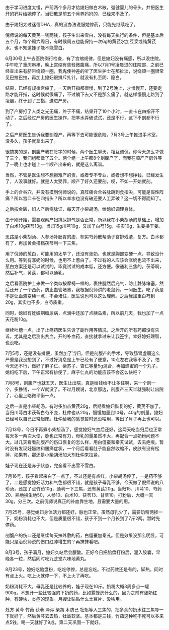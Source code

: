由于学习进度太慢，产前两个多月才给媳妇做白术散，强健婴儿的骨头，并把医生开的钙片给她停了。当归散是前五个月养妈妈的，已经来不及了。

由于媳妇太过迷信DHA，真的没办法说服她停药，只能先继续吃了。

倪师说的每天黄芪一钱两钱，孩子生出来雪白，没有每天执行的条件，但是基本后五个月，每个周六周日，有时候周五也能保持一次6g的黄芪水加豆浆或纯黄芪水，也不知道娃子能不能雪白。

6月30号上午去医院例行检查，有了宫缩规律，但是媳妇没有痛感，所以没住院。
中午吃了重庆串串，晚上宫缩有些轻微腹痛，所以7月1号凌晨进的住院部，之前已经查出来有脐带绕颈一圈，我鬼使神差的听了医生护士在那扯淡，说绕颈一圈很常见巴拉巴拉，再加上媳妇很排斥扎针，就没有扎至阴、隐白。

结果，已经有规律宫缩了，一天后开指都很慢，到了2号晚上，才慢慢开，还要走路才能开指，这时候就很痛了，不过躺下去又不是那么痛了，就这样慢慢走路到了凌晨，终于到了三指，送进产房。

到了产房打了人类之光无痛，终于不痛，结果开了10个小时，一直卡在四指开不动了，之后经过产房的医生操作，把羊水弄破试试，还是不行，这下不剖都不行了。

之后产房医生告诉我要剖腹产，再等下去可能很危险，7月3号上午推进手术室，没多久，孩子就拿出来了。

很搞笑的是，剖腹产我在签字的时候，两个医生聊天，相互调侃，你今天怎么才做了三个，我们组都做了五个。两个组一上午都8个剖腹产了，而我在顺产产房外等了一晚上也才碰上一个顺产出来的，就是这么离谱。

当然，不管是医生想不想担难产的责，或者专不专业，或者想不想挣钱，已经发生了，人没事就好。就是人太受罪，顺产了好久还要剖，哎，不如一开始就剖。

手上的合谷穴，并没有摸到倪师说的，真阵痛会合谷脉跳到食指尖，可能是假性阵痛？所以宫口卡在四指头？所以羊水也没有破还要人工弄破？这一切不得而知了。

之后按金匮，妇人产后病脉证，每天开小柴胡汤，给媳妇调理身体。

由于刚开始，需要观察产妇排尿排气是否正常，所以我在小柴胡汤的基础上，增加了白术10g茯苓13g，当归15g川芎10g，又加了白芍15g，枳实10g，生姜换干姜。

思路是小柴胡汤、人参汤补肠胃的虚、枳实芍药散帮助子宫排残渣，复方。白术都有了，再加黄金搭档茯苓利一下三焦。

用了倪师的葱白，可能用的太早了，还没有涨奶，也就是胸部变硬一点，导致没什么用。等到有涨奶的时候，也用不上葱白了，不过有的人应该会涨奶也流不出来，葱白方案还是可以试试的，毕竟试试的成本低，还方便。像通利三焦的，茯苓啊，然后补气，黄芪，都可以通乳。

之后看医院护士来做一个类似按摩椅一样的，裹住腿然后充气，防止静脉堵塞，然后还开了一个西药，防止血管堵塞，我根据倪师讲的老鼠药，一问医生，吃了药是不是让血液变稀一点，不会堵住，医生说也可以这么理解。之后我加重白芍到20g，其实也不多，白芍质重。

同时，媳妇有妊娠期糖尿病，点滴中还加了点胰岛素，所以前几天，我也加了一点天花粉10g。

继续吐槽一点，出了止痛药医生告诉了副作用等情况，之后开的所有药都没有告诉，尤其是之后测出贫血，开的补血药，直接就拿过来让我签字。幸好媳妇理智，也没吃。

7月5号，还是没有排便，虽然加了当归，但是剖腹产的手术，导致肠胃虚弱这么严重是我没想到了，不过好消息是上午已经有了便意，10点左右我等不及了，怕今天还不行，做好了麻子仁、紫苏子、杏仁等量5g混合，再加蜂蜜的一个丸子，媳妇吃下后，下午正常有排便了，麻子仁丸的功能应该不会这么快吧？

7月8号，剖腹产也就五天，医生让出院，真是给钱给不让多住啊，来一个剖一个，多挣钱，一个W就没了。不过月嫂说，北京那边，剖腹产三天半就强制让出院了，心里上略微平衡一点。

之后一直是小柴胡汤。有时多加点黄芪20g，后期看媳妇恢复的好，黄芪不加了，当归川芎白术茯苓白芍不变，杜仲也从20g，慢慢加量到10号，40g的剂量。媳妇已经可以自己正常起床。杜仲给我的感觉暂时还没啥用，等出了月子再上也可以。

7月13号，今日不再煮小柴胡汤了，感觉媳妇气血后还好，这两天吃当归后也正常每天多一两次大便，脉也正常有力，母乳的量虽然不大，再配合一点奶粉问题不大。过几天看看剖腹产的伤口恢复的怎么样，用白僵蚕和秦艽试试，去去疤痕。暂时没有发现妊娠纹和腰痛症状，一个月后看看肚子能自然收缩不，皮肤有没有松掉，如果有，那还是小柴胡汤加大剂杜仲来拉紧。

娃子现在还是赤子状态，完全看不出雪不雪白。

7月16号，孩子看起来白了一点了，不过还是有点红。小柴胡汤停了，一是药不够了，二是感觉媳妇活力和气色都很不错，就是孩子母乳不够，今天做了倪师说的八珍汤，还加了点竹茹10g，通利一下三焦，还有黄芪20g。当归15、川芎10、芍药20、熟地换生地50，人参10、白术10、茯苓13、甘草10。打粉后，大概一天30g，分三次。之前倪师说真正的补血靠生地，且需要大量的用。

7月25号，感觉媳妇身体活力都还好，脉也正常。虽然母乳少了，需要奶粉两掺一下，奶粉消耗也不大，但是质量很不错，孩子不到一个月长到了7斤2两。暂时先停药。

剖腹产的伤口还是继续每天抹外敷的药，白僵蚕加秦艽。但是效果没那么明显，可能只是治倪师说的伤口红肿增生的？再抹抹看吧。

8月3号，孩子满月，媳妇久站后会腰酸。正好今日把胎盘打粉后，灌入胶囊，早晚各一粒，然后同时吃九芝堂六味地黄丸。

8月23号，媳妇吃胎盘粉，吃吃停停，总是忘吃。不过药效还是有的，脚热，同时有点上火。吃上火就停一下，不上火了再吃。

奶粉消耗不大，母乳还是比较养的，娃子现在10斤。奶粉大概3周多点一罐900g。不想开一些比较强的下奶的药，比如露蜂房什么的，因为之前有涨奶红肿，有硬块，炎症的现象。月嫂让贴贴什么土豆片，没啥用。

处方 黄芩 竹茹 茯苓 泽泻 柴胡 木防己 牡蛎等入三焦的，把多余的奶水往三焦导一下就好了，然后黄芩去去热，牡蛎软坚。基本都是三钱，竹茹这种吃不死可以多来点5钱，喝一天就好了9成，第二天巩固一下就好。